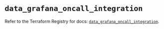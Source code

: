 # `data_grafana_oncall_integration`

Refer to the Terraform Registry for docs: [`data_grafana_oncall_integration`](https://registry.terraform.io/providers/grafana/grafana/3.15.3/docs/data-sources/oncall_integration).
